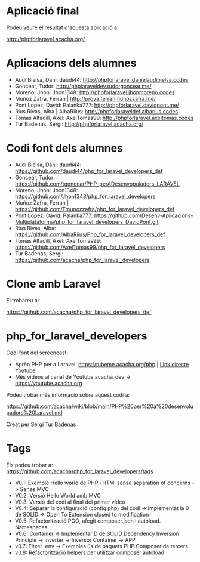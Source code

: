 # Aplicació final

Podeu veure el resultat d'aquesta aplicació a:

http://phpforlaravel.acacha.org/

# Aplicacions dels alumnes

- Audí Bielsa, Dani: daudi44: http://phpforlaravel.danielaudibielsa.codes
- Goncear, Tudor: http://phplaraveldev.tudorgoncear.me/
- Moreno, Jhon: Jhon1348: http://phpforlaravel.jhonmoreno.codes
- Muñoz Zafra, Ferran | http://prova.ferranmunozzafra.me/
- Pont Lopez, David: Palanka777: http://phpforlaravel.davidpont.me/
- Rius Rivas, Alba | AlbaRiius: http://phpforlaraveldef.albarius.codes
- Tomas Altadill, Axel: AxelTomas99: http://phpforlaravel.axeltomas.codes
- Tur Badenas, Sergi: http://phpforlaravel.acacha.org/

# Codi font dels alumnes

- Audí Bielsa, Dani: daudi44: https://github.com/daudi44/php_for_laravel_developers_def
- Goncear, Tudor: https://github.com/tgoncear/PHP_perADesenvopuladors_LARAVEL
- Moreno, Jhon: Jhon1348: https://github.com/Jhon1348/php_for_laravel_developers
- Muñoz Zafra, Ferran | https://github.com/Fmunozzafra/php_for_laravel_developers_def
- Pont Lopez, David: Palanka777: https://github.com/Desenv-Aplicacions-Multiplataforma/php_for_laravel_developers_DavidPont.git
- Rius Rivas, Alba: https://github.com/AlbaRiius/Php_for_laravel_developers_def
- Tomas Altadill, Axel: AxelTomas99: https://github.com/AxelTomas99/php_for_laravel_developers
- Tur Badenas, Sergi: https://github.com/acacha/php_for_laravel_developers


# Clone amb Laravel

El trobareu a:

https://github.com/acacha/php_for_laravel_developers_def

# php_for_laravel_developers

Codi font del screencast: 

- Aprèn PHP per a Laravel: https://tubeme.acacha.org/php | [Link directe Youtube](https://www.youtube.com/playlist?list=PLyasg1A0hpk2vR_ocOHavVJiybYoB05pR)
- Més vídeos al canal de Youtube acacha_dev -> https://youtube.acacha.org

Podeu trobar més informació sobre aquest codi a:

https://github.com/acacha/wiki/blob/main/PHP%20per%20a%20desenvolupadors%20Laravel.md

Creat per Sergi Tur Badenas

# Tags

Els podeu trobar a: https://github.com/acacha/php_for_laravel_developers/tags

- V0.1: Exemple Hello world de PHP i HTMl sense separation of concerns -> Sense MVC
- V0.2: Versió Hello World amb MVC
- V0.3: Versió del codi al final del primer vídeo
- V0.4: Separar la configuració (config.php) del codi -> implementat la 0 de SOLID -> Open To Extension closed to modification
- V0.5: Refactorització POO, afegit composer.json i autoload. Namespaces
- V0.6: Container -> Implementar D de SOLID Dependency Inversion Principle -> Inverter -> Inversor Container -> APP
- v0.7: Fitxer .env -> Exemples ús de paquets PHP Composer de tercers. 
- v0.8: Refactorització helpers per utilitzar composer autoload
